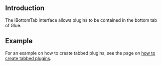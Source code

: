 ## Introduction

The IBottomTab interface allows plugins to be contained in the bottom tab of Glue.

## Example

For an example on how to create tabbed plugins, see the page on [how to create tabbed plugins](/frb/docs/index.php?title=Glue:Plugins:Tutorials:Creating_a_Windows_Forms_plugin "Glue:Plugins:Tutorials:Creating a Windows Forms plugin").
